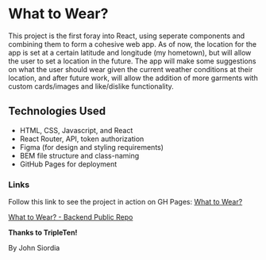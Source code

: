 # What to Wear?

This project is the first foray into React, using seperate components and combining them to form a cohesive web app. As of now, the location for the app is set at a certain latitude and longitude (my hometown), but will allow the user to set a location in the future. The app will make some suggestions on what the user should wear given the current weather conditions at their location, and after future work, will allow the addition of more garments with custom cards/images and like/dislike functionality.

## Technologies Used

- HTML, CSS, Javascript, and React
- React Router, API, token authorization
- Figma (for design and styling requirements)
- BEM file structure and class-naming
- GitHub Pages for deployment

### Links

Follow this link to see the project in action on GH Pages: [What to Wear?](https://jsiohn.github.io/se_project_react)

[What to Wear? - Backend Public Repo](https://github.com/jsiohn/se_project_express)

**Thanks to TripleTen!**

By John Siordia
